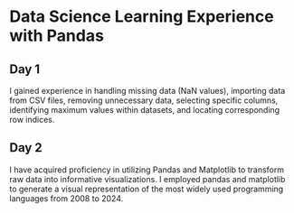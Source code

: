 # Data Science Learning Experience with Pandas
## Day 1
I gained experience in handling missing data (NaN values), importing data from CSV files, removing unnecessary data, selecting specific columns, identifying maximum values within datasets, and locating corresponding row indices.

## Day 2
I have acquired proficiency in utilizing Pandas and Matplotlib to transform raw data into informative visualizations. I employed pandas and matplotlib to generate a visual representation of the most widely used programming languages from 2008 to 2024.






















